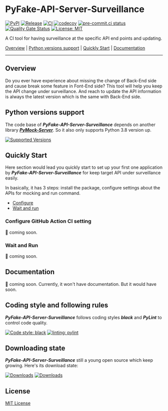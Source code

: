 # PyFake-API-Server-Surveillance

[![PyPI](https://img.shields.io/pypi/v/PyFake-API-Server-Surveillance?color=%23099cec&amp;label=PyPI&amp;logo=pypi&amp;logoColor=white)](https://pypi.org/project/PyFake-API-Server-Surveillance)
[![Release](https://img.shields.io/github/release/Chisanan232/PyFake-API-Server-Surveillance.svg?label=Release&logo=github)](https://github.com/Chisanan232/PyFake-API-Server-Surveillance/releases)
[![CI](https://github.com/Chisanan232/PyFake-API-Server-Surveillance/actions/workflows/ci.yaml/badge.svg)](https://github.com/Chisanan232/PyFake-API-Server-Surveillance/actions/workflows/ci.yaml)
[![codecov](https://codecov.io/gh/Chisanan232/PyFake-API-Server-Surveillance/graph/badge.svg?token=GJYBfInkzX)](https://codecov.io/gh/Chisanan232/PyFake-API-Server-Surveillance)
[![pre-commit.ci status](https://results.pre-commit.ci/badge/github/Chisanan232/PyFake-API-Server-Surveillance/master.svg)](https://results.pre-commit.ci/latest/github/Chisanan232/PyFake-API-Server-Surveillance/master)
[![Quality Gate Status](https://sonarcloud.io/api/project_badges/measure?project=Chisanan232_PyFake-API-Server-Surveillance&metric=alert_status)](https://sonarcloud.io/summary/new_code?id=Chisanan232_PyFake-API-Server-Surveillance)
[![License: MIT](https://img.shields.io/badge/License-MIT-yellow.svg)](https://opensource.org/licenses/MIT)

A CI tool for having surveillance at the specific API end points and updating.

[Overview](#overview) | [Python versions support](#Python-versions-support) | [Quickly Start](#quickly-start) | [Documentation](#documentation)
<hr>


## Overview

Do you ever have experience about missing the change of Back-End side and cause break some feature in Font-End side? This
tool will help you keep the API change under surveillance. And reach to update the API information is always the latest
version which is the same with Back-End side.


## Python versions support

The code base of **_PyFake-API-Server-Surveillance_** depends on another library [**_PyMock-Server_**](https://github.com/Chisanan232/PyMock-Server).
So it also only supports Python 3.8 version up.

[![Supported Versions](https://img.shields.io/pypi/pyversions/PyFake-API-Server-Surveillance.svg?logo=python&logoColor=FBE072)](https://pypi.org/project/PyFake-API-Server-Surveillance)


## Quickly Start

Here section would lead you quickly start to set up your first one application by **_PyFake-API-Server-Surveillance_** for
keep target API under surveillance easily.

In basically, it has 3 steps: install the package, configure settings about the APIs for mocking and run command.

* [Configure](#configure-github-action-ci-setting)
* [Wait and run](#wait-and-run)

### Configure GitHub Action CI setting

🚧 coming soon.

### Wait and Run

🚧 coming soon.

## Documentation

🚧 coming soon.
Currently, it won't have documentation. But it would have soon.


## Coding style and following rules

**_PyFake-API-Server-Surveillance_** follows coding styles **_black_** and **_PyLint_** to control code quality.

[![Code style: black](https://img.shields.io/badge/code%20style-black-000000.svg)](https://github.com/psf/black)
[![linting: pylint](https://img.shields.io/badge/linting-pylint-yellowgreen)](https://github.com/pylint-dev/pylint)


## Downloading state

**_PyFake-API-Server-Surveillance_** still a young open source which keep growing. Here's its download state:

[![Downloads](https://pepy.tech/badge/PyFake-API-Server-Surveillance)](https://pepy.tech/project/PyFake-API-Server-Surveillance)
[![Downloads](https://pepy.tech/badge/PyFake-API-Server-Surveillance/month)](https://pepy.tech/project/PyFake-API-Server-Surveillance)


## License

[MIT License](./LICENSE)
